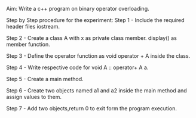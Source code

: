Aim: Write a c++ program on binary operator overloading.

Step by Step procedure for the experiment:
Step 1 - Include the required header files iostream.

Step 2 - Create a class A with x as private class member. display() as member function.

Step 3 - Define the operator function as void operator + A inside the class.

Step 4 - Write respective code for void A :: operator+ A a.

Step 5 - Create a main method.

Step 6 - Create two objects named a1 and a2 inside the main method and assign values to them.

Step 7 - Add two objects,return 0 to exit form the program execution.
